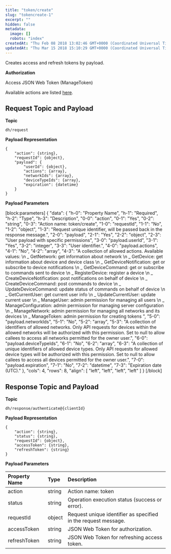 ```yaml
---
title: "token/create"
slug: "tokencreate-1"
excerpt: ""
hidden: false
metadata: 
  image: []
  robots: "index"
createdAt: "Thu Feb 08 2018 13:02:46 GMT+0000 (Coordinated Universal Time)"
updatedAt: "Thu Mar 15 2018 15:10:29 GMT+0000 (Coordinated Universal Time)"
---
```

Creates access and refresh tokens by payload.

**Authorization**

Access JSON Web Token (ManageToken)

Available actions are listed [here](doc:authentication#section-available-actions).

## Request Topic and Payload

**Topic**

```text
dh/request
```

**Payload Representation**

```text
{
    "action": {string},
    "requestId": {object},
    "payload": {
        "userId": {object},
        "actions": {array},
        "networkIds": {array},
        "deviceTypeIds": {array},
        "expiration": {datetime}
    }
}
```

**Payload Parameters**

[block:parameters]
{
  "data": {
    "h-0": "Property Name",
    "h-1": "Required",
    "h-2": "Type",
    "h-3": "Description",
    "0-0": "action",
    "0-1": "Yes",
    "0-2": "string",
    "0-3": "Action name: token/create",
    "1-0": "requestId",
    "1-1": "No",
    "1-2": "object",
    "1-3": "Request unique identifier, will be passed back in the response message.",
    "2-0": "payload",
    "2-1": "Yes",
    "2-2": "object",
    "2-3": "User payload with specific permissions",
    "3-0": "payload.userId",
    "3-1": "Yes",
    "3-2": "integer",
    "3-3": "User identifier.",
    "4-0": "payload.actions",
    "4-1": "No",
    "4-2": "array",
    "4-3": "A collection of allowed actions. Available values:  \n  _ GetNetwork: get information about network  \n  _ GetDevice: get information about device and device class  \n  _ GetDeviceNotification: get or subscribe to device notifications  \n  _ GetDeviceCommand: get or subscribe to commands sent to device  \n  _ RegisterDevice: register a device  \n  _ CreateDeviceNotification: post notifications on behalf of device  \n  _ CreateDeviceCommand: post commands to device  \n  _ UpdateDeviceCommand: update status of commands on behalf of device  \n  _ GetCurrentUser: get current user info  \n  _ UpdateCurrentUser: update current user  \n  _ ManageUser: admin permission for managing all users  \n  _ ManageConfiguration: admin permission for managing server configuration  \n  _ ManageNetwork: admin permission for managing all networks and its devices  \n  _ ManageToken: admin permission for creating tokens ",
    "5-0": "payload.networkIds",
    "5-1": "No",
    "5-2": "array",
    "5-3": "A collection of identifiers of allowed networks. Only API requests for devices within the allowed networks will be authorized with this permission. Set to null to allow callees to access all networks permitted for the owner user.",
    "6-0": "payload.deviceTypeIds",
    "6-1": "No",
    "6-2": "array",
    "6-3": "A collection of unique identifiers of allowed device types. Only API requests for allowed device types will be authorized with this permission. Set to null to allow callees to access all devices permitted for the owner user.",
    "7-0": "payload.expiration",
    "7-1": "No",
    "7-2": "datetime",
    "7-3": "Expiration date (UTC)."
  },
  "cols": 4,
  "rows": 8,
  "align": [
    "left",
    "left",
    "left",
    "left"
  ]
}
[/block]


## Response Topic and Payload

**Topic**

```text
dh/response/authenticate@{clientId}
```

**Payload Representation**

```text
{
    "action": {string},
    "status": {string},
    "requestId": {object},
    "accessToken": {string},
    "refreshToken": {string}
}
```

**Payload Parameters**

| Property Name | Type   | Description                                                    |
| :------------ | :----- | :------------------------------------------------------------- |
| action        | string | Action name: token                                             |
| status        | string | Operation execution status (success or error).                 |
| requestId     | object | Request unique identifier as specified in the request message. |
| accessToken   | string | JSON Web Token for authorization.                              |
| refreshToken  | string | JSON Web Token for refreshing access token.                    |
